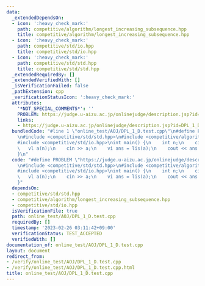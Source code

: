 ```yaml
---
data:
  _extendedDependsOn:
  - icon: ':heavy_check_mark:'
    path: competitive/algorithm/longest_increasing_subsequence.hpp
    title: competitive/algorithm/longest_increasing_subsequence.hpp
  - icon: ':heavy_check_mark:'
    path: competitive/std/io.hpp
    title: competitive/std/io.hpp
  - icon: ':heavy_check_mark:'
    path: competitive/std/std.hpp
    title: competitive/std/std.hpp
  _extendedRequiredBy: []
  _extendedVerifiedWith: []
  _isVerificationFailed: false
  _pathExtension: cpp
  _verificationStatusIcon: ':heavy_check_mark:'
  attributes:
    '*NOT_SPECIAL_COMMENTS*': ''
    PROBLEM: https://judge.u-aizu.ac.jp/onlinejudge/description.jsp?id=DPL_1_D
    links:
    - https://judge.u-aizu.ac.jp/onlinejudge/description.jsp?id=DPL_1_D
  bundledCode: "#line 1 \"online_test/AOJ/DPL_1_D.test.cpp\"\n#define PROBLEM \"https://judge.u-aizu.ac.jp/onlinejudge/description.jsp?id=DPL_1_D\"\
    \n#include <competitive/std/std.hpp>\n#include <competitive/algorithm/longest_increasing_subsequence.hpp>\n\
    #include <competitive/std/io.hpp>\nint main() {\n    int n;\n    cin >> n;\n \
    \   vl a(n);\n    cin >> a;\n    vi ans = lis(a);\n    cout << ans.size() << endl;\n\
    }\n"
  code: "#define PROBLEM \"https://judge.u-aizu.ac.jp/onlinejudge/description.jsp?id=DPL_1_D\"\
    \n#include <competitive/std/std.hpp>\n#include <competitive/algorithm/longest_increasing_subsequence.hpp>\n\
    #include <competitive/std/io.hpp>\nint main() {\n    int n;\n    cin >> n;\n \
    \   vl a(n);\n    cin >> a;\n    vi ans = lis(a);\n    cout << ans.size() << endl;\n\
    }"
  dependsOn:
  - competitive/std/std.hpp
  - competitive/algorithm/longest_increasing_subsequence.hpp
  - competitive/std/io.hpp
  isVerificationFile: true
  path: online_test/AOJ/DPL_1_D.test.cpp
  requiredBy: []
  timestamp: '2023-02-26 03:11:42+09:00'
  verificationStatus: TEST_ACCEPTED
  verifiedWith: []
documentation_of: online_test/AOJ/DPL_1_D.test.cpp
layout: document
redirect_from:
- /verify/online_test/AOJ/DPL_1_D.test.cpp
- /verify/online_test/AOJ/DPL_1_D.test.cpp.html
title: online_test/AOJ/DPL_1_D.test.cpp
---
```

